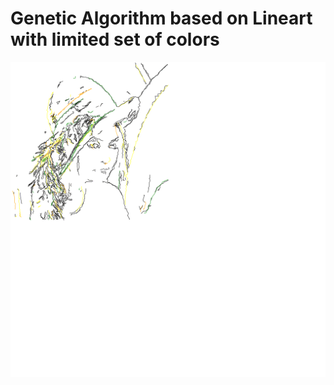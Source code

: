 # Genetic Algorithm based on Lineart with limited set of colors

![Generated image](https://github.com/Nnigmat/ai-robots/blob/master/generator/ga/visualization/results/result14.gif)
